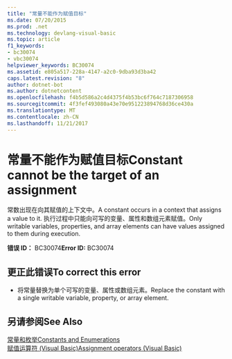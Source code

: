 ```yaml
---
title: "常量不能作为赋值目标"
ms.date: 07/20/2015
ms.prod: .net
ms.technology: devlang-visual-basic
ms.topic: article
f1_keywords:
- bc30074
- vbc30074
helpviewer_keywords: BC30074
ms.assetid: e805a517-228a-4147-a2c0-9dba93d3ba42
caps.latest.revision: "8"
author: dotnet-bot
ms.author: dotnetcontent
ms.openlocfilehash: f4b5d586a2c4d4375f4b53bc6f764c7187306958
ms.sourcegitcommit: 4f3fef493080a43e70e951223894768d36ce430a
ms.translationtype: MT
ms.contentlocale: zh-CN
ms.lasthandoff: 11/21/2017
---
```

# <a name="constant-cannot-be-the-target-of-an-assignment"></a><span data-ttu-id="7f2ff-102">常量不能作为赋值目标</span><span class="sxs-lookup"><span data-stu-id="7f2ff-102">Constant cannot be the target of an assignment</span></span>
<span data-ttu-id="7f2ff-103">常数出现在向其赋值的上下文中。</span><span class="sxs-lookup"><span data-stu-id="7f2ff-103">A constant occurs in a context that assigns a value to it.</span></span> <span data-ttu-id="7f2ff-104">执行过程中只能向可写的变量、属性和数组元素赋值。</span><span class="sxs-lookup"><span data-stu-id="7f2ff-104">Only writable variables, properties, and array elements can have values assigned to them during execution.</span></span>  
  
 <span data-ttu-id="7f2ff-105">**错误 ID：** BC30074</span><span class="sxs-lookup"><span data-stu-id="7f2ff-105">**Error ID:** BC30074</span></span>  
  
## <a name="to-correct-this-error"></a><span data-ttu-id="7f2ff-106">更正此错误</span><span class="sxs-lookup"><span data-stu-id="7f2ff-106">To correct this error</span></span>  
  
-   <span data-ttu-id="7f2ff-107">将常量替换为单个可写的变量、属性或数组元素。</span><span class="sxs-lookup"><span data-stu-id="7f2ff-107">Replace the constant with a single writable variable, property, or array element.</span></span>  
  
## <a name="see-also"></a><span data-ttu-id="7f2ff-108">另请参阅</span><span class="sxs-lookup"><span data-stu-id="7f2ff-108">See Also</span></span>  
 [<span data-ttu-id="7f2ff-109">常量和枚举</span><span class="sxs-lookup"><span data-stu-id="7f2ff-109">Constants and Enumerations</span></span>](../../visual-basic/programming-guide/language-features/constants-enums/index.md)  
 [<span data-ttu-id="7f2ff-110">赋值运算符 (Visual Basic)</span><span class="sxs-lookup"><span data-stu-id="7f2ff-110">Assignment operators (Visual Basic)</span></span>](~/docs/visual-basic/language-reference/operators/assignment-operators.md)
